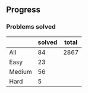 ## Progress
### Problems solved
|          | solved | total |
|----------|--------|-------|
| All      |   84   |  2867 |
| Easy     |   23   |
| Medium   |   56   |
| Hard     |   5    |
